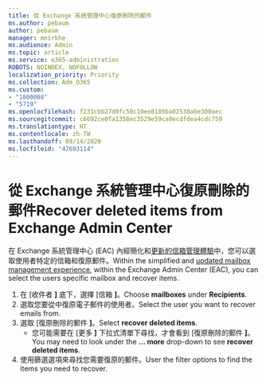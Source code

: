 ```yaml
---
title: 從 Exchange 系統管理中心復原刪除的郵件
ms.author: pebaum
author: pebaum
manager: mnirkhe
ms.audience: Admin
ms.topic: article
ms.service: o365-administration
ROBOTS: NOINDEX, NOFOLLOW
localization_priority: Priority
ms.collection: Adm_O365
ms.custom:
- "1800008"
- "5719"
ms.openlocfilehash: f231cbb27d0fc50c10ee8189ba02538abe300aec
ms.sourcegitcommit: c6692ce0fa1358ec3529e59ca0ecdfdea4cdc759
ms.translationtype: HT
ms.contentlocale: zh-TW
ms.lasthandoff: 09/14/2020
ms.locfileid: "47693114"
---
```

# <a name="recover-deleted-items-from-exchange-admin-center"></a><span data-ttu-id="db290-102">從 Exchange 系統管理中心復原刪除的郵件</span><span class="sxs-lookup"><span data-stu-id="db290-102">Recover deleted items from Exchange Admin Center</span></span>

<span data-ttu-id="db290-103">在 Exchange 系統管理中心 (EAC) 內經簡化和[更新的信箱管理體驗](https://admin.exchange.microsoft.com/#/mailboxes)中，您可以選取使用者特定的信箱和復原郵件。</span><span class="sxs-lookup"><span data-stu-id="db290-103">Within the simplified and [updated mailbox management experience](https://admin.exchange.microsoft.com/#/mailboxes), within the Exchange Admin Center (EAC), you can select the users specific mailbox and recover items.</span></span>

1. <span data-ttu-id="db290-104">在 [收件者 **]** 底下，選擇 [信箱 **]**。</span><span class="sxs-lookup"><span data-stu-id="db290-104">Choose **mailboxes** under **Recipients**.</span></span>
2. <span data-ttu-id="db290-105">選取您要從中復原電子郵件的使用者。</span><span class="sxs-lookup"><span data-stu-id="db290-105">Select the user you want to recover emails from.</span></span>
3. <span data-ttu-id="db290-106">選取 [復原刪除的郵件 **]**。</span><span class="sxs-lookup"><span data-stu-id="db290-106">Select **recover deleted items**.</span></span>
    - <span data-ttu-id="db290-107">您可能需要在 [更多 **]** 下拉式清單下尋找，才會看到 [復原刪除的郵件 **]**。</span><span class="sxs-lookup"><span data-stu-id="db290-107">You may need to look under the **… more** drop-down to see **recover deleted items**.</span></span>
4. <span data-ttu-id="db290-108">使用篩選選項來尋找您需要復原的郵件。</span><span class="sxs-lookup"><span data-stu-id="db290-108">User the filter options to find the items you need to recover.</span></span>
